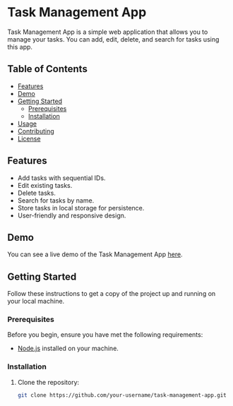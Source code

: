 # Task Management App

Task Management App is a simple web application that allows you to manage your tasks. You can add, edit, delete, and search for tasks using this app.

## Table of Contents

- [Features](#features)
- [Demo](#demo)
- [Getting Started](#getting-started)
  - [Prerequisites](#prerequisites)
  - [Installation](#installation)
- [Usage](#usage)
- [Contributing](#contributing)
- [License](#license)

## Features

- Add tasks with sequential IDs.
- Edit existing tasks.
- Delete tasks.
- Search for tasks by name.
- Store tasks in local storage for persistence.
- User-friendly and responsive design.

## Demo

You can see a live demo of the Task Management App [here](#).

## Getting Started

Follow these instructions to get a copy of the project up and running on your local machine.

### Prerequisites

Before you begin, ensure you have met the following requirements:

- [Node.js](https://nodejs.org/) installed on your machine.

### Installation

1. Clone the repository:

   ```bash
   git clone https://github.com/your-username/task-management-app.git
